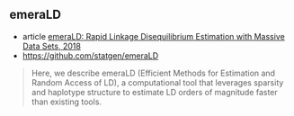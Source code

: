 ## emeraLD

- article [emeraLD: Rapid Linkage Disequilibrium Estimation with Massive Data Sets, 2018](https://www.biorxiv.org/content/early/2018/04/15/301366)
- https://github.com/statgen/emeraLD

>  Here, we describe emeraLD (Efficient Methods for Estimation and Random Access of LD), a computational tool that leverages sparsity and haplotype
structure to estimate LD orders of magnitude faster than existing tools.

